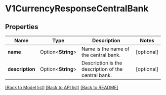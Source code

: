 # V1CurrencyResponseCentralBank

## Properties

Name | Type | Description | Notes
------------ | ------------- | ------------- | -------------
**name** | Option<**String**> | Name is the name of the central bank. | [optional]
**description** | Option<**String**> | Description is the description of the central bank. | [optional]

[[Back to Model list]](../README.md#documentation-for-models) [[Back to API list]](../README.md#documentation-for-api-endpoints) [[Back to README]](../README.md)


